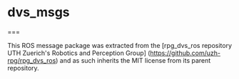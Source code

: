 # dvs_msgs
===

This ROS message package was extracted from the
[rpg_dvs_ros repository UTH Zuerich's Robotics and Perception Group]
(https://github.com/uzh-rpg/rpg_dvs_ros) and as such inherits the
MIT license from its parent repository.
